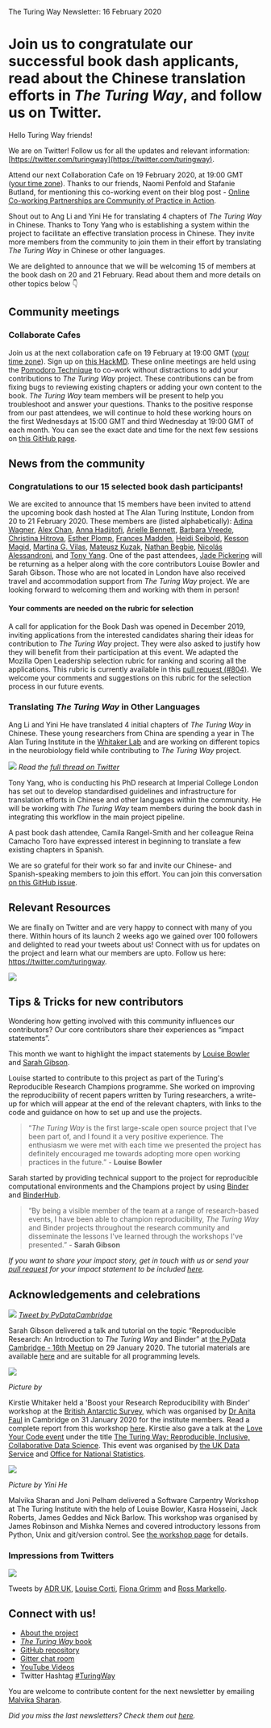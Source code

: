The Turing Way Newsletter: 16 February 2020

# Join us to congratulate our successful book dash applicants, read about the Chinese translation efforts in *The Turing Way*, and follow us on Twitter.

Hello Turing Way friends!

We are on Twitter! Follow us for all the updates and relevant information: [https://twitter.com/turingway](https://twitter.com/turingway).

Attend our next Collaboration Cafe on 19 February 2020, at 19:00 GMT ([your time zone](https://arewemeetingyet.com/London/2020-02-19/19:00/TuringWay-CollaborationCafe)). 
Thanks to our friends, Naomi Penfold and Stafanie Butland, for mentioning this co-working event on their blog post - [Online Co-working Partnerships are Community of Practice in Action](https://www.cscce.org/2020/02/04/online-co-working-partnerships-are-community-of-practice-in-action/#more-3009).

Shout out to Ang Li and Yini He for translating 4 chapters of *The Turing Way* in Chinese. 
Thanks to Tony Yang who is establishing a system within the project to facilitate an effective translation process in Chinese. 
They invite more members from the community to join them in their effort by translating *The Turing Way* in Chinese or other languages.

We are delighted to announce that we will be welcoming 15 of members at the book dash on 20 and 21 February. 
Read about them and more details on other topics below 👇

## Community meetings

### Collaborate Cafes

Join us at the next collaboration cafe on 19 February at 19:00 GMT ([your time zone](https://arewemeetingyet.com/London/2020-02-19/19:00/TuringWay-CollaborationCafe)). Sign up on [this HackMD](https://hackmd.io/@KirstieJane/CollabCafe). 
These online meetings are held using the [Pomodoro Technique](https://en.wikipedia.org/wiki/Pomodoro_Technique) to co-work without distractions to add your contributions to *The Turing Way* project.
These contributions can be from fixing bugs to reviewing existing chapters or adding your own content to the book. 
*The Turing Way* team members will be present to help you troubleshoot and answer your questions. 
Thanks to the positive response from our past attendees, we will continue to hold these working hours on the first Wednesdays at 15:00 GMT and third Wednesday at 19:00 GMT of each month. 
You can see the exact date and time for the next few sessions on [this GitHub page](https://github.com/alan-turing-institute/the-turing-way/blob/master/project_management/online-collaboration-cafe.md).

## News from the community

### Congratulations to our 15 selected book dash participants!

We are excited to announce that 15 members have been invited to attend the upcoming book dash hosted at The Alan Turing Institute, London from 20 to 21 February 2020. 
These members are (listed alphabetically): [Adina Wagner](https://twitter.com/AdinaKrik), [Alex Chan](https://twitter.com/alexwlchan), [Anna Hadjitofi](https://www.turing.ac.uk/people/researchers/anna-hadjitofi), [Arielle Bennett](https://uk.linkedin.com/in/ariellebennett), [Barbara Vreede](https://twitter.com/barbaravreede), [Christina Hitrova](https://twitter.com/C_Hitrova), [Esther Plomp](https://twitter.com/PhDToothFAIRy), [Frances Madden](https://twitter.com/maddenfc), [Heidi Seibold](https://twitter.com/HeidiBaya), [Kesson Magid](https://twitter.com/kesson), [Martina G. Vilas](https://twitter.com/martinagvilas), [Mateusz Kuzak](https://twitter.com/matkuzak), [Nathan Begbie](https://www.linkedin.com/in/nathan-begbie-161902173/), [Nicolás Alessandroni](https://twitter.com/nalessandroni), and [Tony Yang](https://twitter.com/tony_yzy). 
One of the past attendees, [Jade Pickering](https://twitter.com/Jade_Pickering) will be returning as a helper along with the core contributors Louise Bowler and Sarah Gibson. 
Those who are not located in London have also received travel and accommodation support from *The Turing Way* project. 
We are looking forward to welcoming them and working with them in person! 

#### Your comments are needed on the rubric for selection

A call for application for the Book Dash was opened in December 2019, inviting applications from the interested candidates sharing their ideas for contribution to *The Turing Way* project. 
They were also asked to justify how they will benefit from their participation at this event. 
We adapted the Mozilla Open Leadership selection rubric for ranking and scoring all the applications. This rubric is currently available in this [pull request (#804)](https://github.com/alan-turing-institute/the-turing-way/pull/804). 
We welcome your comments and suggestions on this rubric for the selection process in our future events.

### Translating *The Turing Way* in Other Languages

Ang Li and Yini He have translated 4 initial chapters of *The Turing Way* in Chinese. 
These young researchers from China are spending a year in The Alan Turing Institute in the [Whitaker Lab](https://twitter.com/Whitaker_Lab) and are working on different topics in the neurobiology field while contributing to *The Turing Way* project. 

![](https://i.imgur.com/Q4reMnu.png)
*Read the [full thread on Twitter](https://twitter.com/turingway/status/1225719523497697280)*

Tony Yang, who is conducting his PhD research at Imperial College London has set out to develop standardised guidelines and infrastructure for translation efforts in Chinese and other languages within the community. 
He will be working with _The Turing Way_ team members during the book dash in integrating this workflow in the main project pipeline.

A past book dash attendee, Camila Rangel-Smith and her colleague Reina Camacho Toro have expressed interest in beginning to translate a few existing chapters in Spanish.

We are so grateful for their work so far and invite our Chinese- and Spanish-speaking members to join this effort. 
You can join this conversation [on this GitHub issue](https://github.com/alan-turing-institute/the-turing-way/issues/767).

## Relevant Resources

We are finally on Twitter and are very happy to connect with many of you there. 
Within hours of its launch 2 weeks ago we gained over 100 followers and delighted to read your tweets about us! Connect with us for updates on the project and learn what our members are upto. 
Follow us here: https://twitter.com/turingway.

![](https://i.imgur.com/JvGBYCb.png)

## Tips & Tricks for new contributors

Wondering how getting involved with this community influences our contributors? 
Our core contributors share their experiences as “impact statements”.

This month we want to highlight the impact statements by [Louise Bowler](https://github.com/alan-turing-institute/the-turing-way/blob/master/project_management/impact_statements/louise-bowler.md) and [Sarah Gibson](https://github.com/alan-turing-institute/the-turing-way/blob/master/project_management/impact_statements/sarah-gibson.md).

Louise started to contribute to this project as part of the Turing's Reproducible Research Champions programme. 
She worked on improving the reproducibility of recent papers written by Turing researchers, a write-up for which will appear at the end of the relevant chapters, with links to the code and guidance on how to set up and use the projects. 

> “*The Turing Way* is the first large-scale open source project that I've been part of, and I found it a very positive experience. 
The enthusiasm we were met with each time we presented the project has definitely encouraged me towards adopting more open working practices in the future.” - **Louise Bowler**

Sarah started by providing technical support to the project for reproducible computational environments and the Champions project by using [Binder](https://mybinder.readthedocs.io/en/latest/) and [BinderHub](https://binderhub.readthedocs.io/en/latest/index.html). 

> “By being a visible member of the team at a range of research-based events, I have been able to champion reproducibility, *The Turing Way* and Binder projects throughout the research community and disseminate the lessons I've learned through the workshops I've presented.” - **Sarah Gibson**

*If you want to share your impact story, get in touch with us or send your [pull request](https://github.com/alan-turing-institute/the-turing-way/pulls) for your impact statement to be included [here](https://github.com/alan-turing-institute/the-turing-way/tree/master/project_management/impact_statements).*

## Acknowledgements and celebrations


![](https://i.imgur.com/kQt9MmQ.jpg)
*[Tweet by PyDataCambridge](https://twitter.com/PyDataCambridge/status/1222607971227709444)*

Sarah Gibson delivered a talk and tutorial on the topic “Reproducible Research: An Introduction to *The Turing Way* and Binder” at [the PyData Cambridge - 16th Meetup](https://www.meetup.com/PyData-Cambridge-Meetup/events/267902974/) on 29 January 2020. 
The tutorial materials are available [here](https://bit.ly/zero-to-binder-tutorial) and are suitable for all programming levels.

![](https://i.imgur.com/DnfNSZJ.jpg)

*Picture by []()*

Kirstie Whitaker held a 'Boost your Research Reproducibility with Binder' workshop at the [British Antarctic Survey](https://www.bas.ac.uk/), which was organised by [Dr Anita Faul](https://www.bas.ac.uk/profile/anfaul/) in Cambridge on 31 January 2020 for the institute members. 
Read a complete report from this workshop [here](https://github.com/alan-turing-institute/the-turing-way/blob/master/workshops/boost-research-reproducibility-binder/reports/workshop_report_20200131.md). 
Kirstie also gave a talk at the [Love Your Code event](https://www.eventbrite.co.uk/e/love-your-code-tickets-85101658351) under the title [The Turing Way: Reproducible, Inclusive, Collaborative Data Science](https://zenodo.org/record/3667205#.XknLlTL7TOQ). 
This event was organised by [the UK Data Service](https://www.ukdataservice.ac.uk/) and [Office for National Statistics](https://www.ukdataservice.ac.uk/deposit-data/owners-producers/ons/ons.aspx). 


![](https://i.imgur.com/0zcZ6R9.png)

*Picture by Yini He*

Malvika Sharan and Joni Pelham delivered a Software Carpentry Workshop at The Turing Institute with the help of Louise Bowler, Kasra Hosseini, Jack Roberts, James Geddes and Nick Barlow. 
This workshop was organised by James Robinson and Mishka Nemes and covered introductory lessons from Python, Unix and git/version control. 
See [the workshop page](https://alan-turing-institute.github.io/2020-02-10-turing/) for details.


### Impressions from Twitters

![](https://i.imgur.com/FAPibQC.jpg)

Tweets by [ADR UK](https://twitter.com/adr_uk), [Louise Corti](https://twitter.com/LouiseCorti), [Fiona Grimm](https://twitter.com/fiona_grimm) and [Ross Markello](https://twitter.com/rossdavism).

## Connect with us!

- [About the project](https://www.turing.ac.uk/research/research-projects/turing-way-handbook-reproducible-data-science)
- [_The Turing Way_ book](https://the-turing-way.netlify.com)
- [GitHub repository](https://github.com/alan-turing-institute/the-turing-way)
- [Gitter chat room](https://gitter.im/alan-turing-institute/the-turing-way)
- [YouTube Videos](https://www.youtube.com/channel/UCPDxZv5BMzAw0mPobCbMNuA)
- Twitter Hashtag [#TuringWay](https://twitter.com/hashtag/TuringWay?f=live)

You are welcome to contribute content for the next newsletter by
emailing [Malvika Sharan](mailto:msharan@turing.ac.uk).

*Did you miss the last newsletters?*
*Check them out [here](https://tinyletter.com/TuringWay/archive).*
